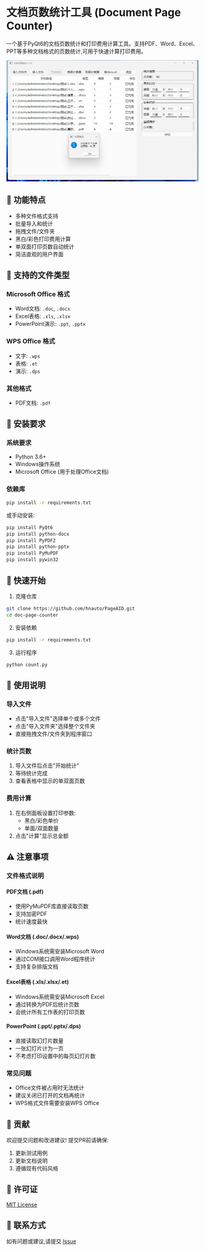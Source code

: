 # 文档页数统计工具 (Document Page Counter)

一个基于PyQt6的文档页数统计和打印费用计算工具。支持PDF、Word、Excel、PPT等多种文档格式的页数统计,可用于快速计算打印费用。

![软件界面预览](./screenshot.png)
## 🌟 功能特点

- 多种文件格式支持
- 批量导入和统计
- 拖拽文件/文件夹
- 黑白/彩色打印费用计算
- 单双面打印页数自动统计
- 简洁直观的用户界面

## 📄 支持的文件类型

### Microsoft Office 格式
- Word文档: `.doc`, `.docx`
- Excel表格: `.xls`, `.xlsx` 
- PowerPoint演示: `.ppt`, `.pptx`

### WPS Office 格式
- 文字: `.wps`
- 表格: `.et`
- 演示: `.dps`

### 其他格式
- PDF文档: `.pdf`

## 🔧 安装要求

### 系统要求
- Python 3.6+
- Windows操作系统
- Microsoft Office (用于处理Office文档)

### 依赖库
```bash
pip install -r requirements.txt
```

或手动安装:
```bash
pip install PyQt6
pip install python-docx
pip install PyPDF2
pip install python-pptx
pip install PyMuPDF
pip install pywin32
```

## 🚀 快速开始

1. 克隆仓库
```bash
git clone https://github.com/hnauto/PageAID.git
cd doc-page-counter
```

2. 安装依赖
```bash
pip install -r requirements.txt
```

3. 运行程序
```bash
python count.py
```

## 📖 使用说明

### 导入文件
- 点击"导入文件"选择单个或多个文件
- 点击"导入文件夹"选择整个文件夹
- 直接拖拽文件/文件夹到程序窗口

### 统计页数
1. 导入文件后点击"开始统计"
2. 等待统计完成
3. 查看表格中显示的单双面页数

### 费用计算
1. 在右侧面板设置打印参数:
   - 黑白/彩色单价
   - 单面/双面数量
2. 点击"计算"显示总金额

## ⚠️ 注意事项

### 文件格式说明

#### PDF文档 (.pdf)
- 使用PyMuPDF库直接读取页数
- 支持加密PDF
- 统计速度最快

#### Word文档 (.doc/.docx/.wps)
- Windows系统需安装Microsoft Word
- 通过COM接口调用Word程序统计
- 支持复杂排版文档

#### Excel表格 (.xls/.xlsx/.et) 
- Windows系统需安装Microsoft Excel
- 通过转换为PDF后统计页数
- 会统计所有工作表的打印页数

#### PowerPoint (.ppt/.pptx/.dps)
- 直接读取幻灯片数量
- 一张幻灯片计为一页
- 不考虑打印设置中的每页幻灯片数

### 常见问题
- Office文件被占用时无法统计
- 建议关闭已打开的文档再统计
- WPS格式文件需要安装WPS Office

## 🤝 贡献

欢迎提交问题和改进建议! 提交PR前请确保:

1. 更新测试用例
2. 更新文档说明
3. 遵循现有代码风格

## 📝 许可证

[MIT License](LICENSE)

## 📧 联系方式

如有问题或建议,请提交 [Issue](https://github.com/hnauto/PageAID/issues)

